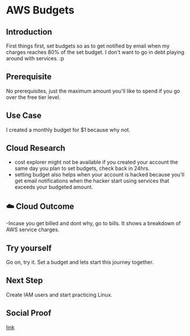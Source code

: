 # AWS Budgets

## Introduction

First things first, set budgets so as to get notified by email when my charges reaches 80% of the set budget. I don't want to go in debt playing around with services. :p

## Prerequisite
No prerequisites, just the maximum amount you'll like to spend if you go over the free tier level.


## Use Case

I created a monthly budget for $1 because why not.


## Cloud Research

- cost explorer might not be available if you created your account the same day you plan to set budgets, check back in 24hrs.
- setting budget also helps when your account is hacked because you'll get email notifications when the hacker start using services that exceeds your budgeted amount.


## ☁️ Cloud Outcome

-Incase you get billed and dont why, go to bills. It shows a breakdown of AWS service charges.


## Try yourself

Go on, try it. Set a budget and lets start this journey together.


## Next Step

Create IAM users and start practicing Linux.


## Social Proof
[link](link)
